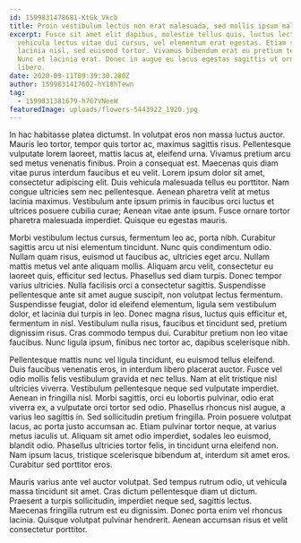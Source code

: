 ```yaml
---
id: 1599831478681-KtGk_Vkcb
title: Proin vestibulum lectus non erat malesuada, sed mollis ipsum malesuada
excerpt: Fusce sit amet elit dapibus, molestie tellus quis, luctus lectus. Nunc
  vehicula lectus vitae dui cursus, vel elementum erat egestas. Etiam sed
  lacinia nisl, sed euismod tortor. Vivamus bibendum erat eu pretium tempor.
  Nunc et lacinia erat. Donec in augue eu lacus egestas sagittis ut ornare
  libero.
date: 2020-09-11T09:39:30.280Z
author: 1599831417602-hY18hTewn
tag:
  - 1599831381679-h7G7VNeeW
featuredImage: uploads/flowers-5443922_1920.jpg
---
```

<!--StartFragment-->

In hac habitasse platea dictumst. In volutpat eros non massa luctus auctor. Mauris leo tortor, tempor quis tortor ac, maximus sagittis risus. Pellentesque vulputate lorem laoreet, mattis lacus at, eleifend urna. Vivamus pretium arcu sed metus venenatis finibus. Proin a consequat est. Maecenas quis diam vitae purus interdum faucibus et eu velit. Lorem ipsum dolor sit amet, consectetur adipiscing elit. Duis vehicula malesuada tellus eu porttitor. Nam congue ultricies sem nec pellentesque. Aenean pharetra velit at metus lacinia maximus. Vestibulum ante ipsum primis in faucibus orci luctus et ultrices posuere cubilia curae; Aenean vitae ante ipsum. Fusce ornare tortor pharetra malesuada imperdiet. Quisque eu egestas mauris.

Morbi vestibulum lectus cursus, fermentum leo ac, porta nibh. Curabitur sagittis arcu ut nisi elementum tincidunt. Nunc quis condimentum odio. Nullam quam risus, euismod ut faucibus ac, ultricies eget arcu. Nullam mattis metus vel ante aliquam mollis. Aliquam arcu velit, consectetur eu laoreet quis, efficitur sed lectus. Phasellus sed diam turpis. Donec tempor varius ultricies. Nulla facilisis orci a consectetur sagittis. Suspendisse pellentesque ante sit amet augue suscipit, non volutpat lectus fermentum. Suspendisse feugiat, dolor id eleifend elementum, ligula sem vestibulum dolor, et lacinia dui turpis in leo. Donec magna risus, luctus quis efficitur et, fermentum in nisl. Vestibulum nulla risus, faucibus et tincidunt sed, pretium dignissim risus. Cras commodo tempus dui. Curabitur pretium non leo vitae faucibus. Nunc ligula ipsum, finibus nec tortor ac, dapibus scelerisque nibh.

Pellentesque mattis nunc vel ligula tincidunt, eu euismod tellus eleifend. Duis faucibus venenatis eros, in interdum libero placerat auctor. Fusce vel odio mollis felis vestibulum gravida et nec tellus. Nam at elit tristique nisl ultricies viverra. Vestibulum pellentesque neque sed vulputate imperdiet. Aenean in fringilla nisl. Morbi sagittis, orci eu lobortis pulvinar, odio erat viverra ex, a vulputate orci tortor sed odio. Phasellus rhoncus nisl augue, a varius leo sagittis in. Sed sollicitudin pretium fringilla. Proin posuere volutpat lacus, ac porta justo accumsan ac. Etiam pulvinar tortor neque, at varius metus iaculis ut. Aliquam sit amet odio imperdiet, sodales leo euismod, blandit odio. Phasellus ultricies tortor felis, in tincidunt urna eleifend non. Nam ipsum lacus, tristique scelerisque bibendum at, interdum sit amet eros. Curabitur sed porttitor eros.

Mauris varius ante vel auctor volutpat. Sed tempus rutrum odio, ut vehicula massa tincidunt sit amet. Cras dictum pellentesque diam ut dictum. Praesent a turpis sollicitudin, imperdiet neque sed, sagittis lectus. Maecenas fringilla rutrum est eu dignissim. Donec porta enim vel rhoncus lacinia. Quisque volutpat pulvinar hendrerit. Aenean accumsan risus et velit consectetur porttitor.

<!--EndFragment-->